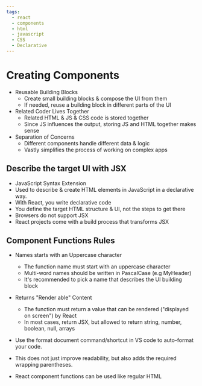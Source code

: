 ```yaml
---
tags:
  - react
  - components
  - html
  - javascript
  - CSS
  - Declarative
---
```

# Creating Components
* Reusable Building Blocks
	* Create small building blocks & compose the UI from them
	* If needed, reuse a building block in different parts of the UI
* Related Coder Lives Together
	* Related HTML & JS & CSS code is stored together
	* Since JS influences the output, storing JS and HTML together makes sense
* Separation of Concerns
	* Different components handle different data & logic
	* Vastly simplifies the process of working on complex apps


## Describe the target UI with JSX
* JavaScript Syntax Extension
* Used to describe & create HTML elements in JavaScript in a declarative way.
* With React, you write declarative code
* You define the target HTML structure  & UI, not the steps to get there
* Browsers do not support JSX
* React projects come with a build process that transforms JSX

## Component Functions Rules
* Names starts with an Uppercase character
	* The function name must start with an uppercase character
	* Multi-word names should be written in PascalCase (e.g MyHeader)
	* It's recommended to pick a name that describes the UI building block
* Returns "Render able" Content
	* The function must return a value that can be rendered ("displayed on screen") by React
	* In most cases, return JSX, but allowed to return string, number, boolean, null, arrays


* Use the format document command/shortcut in VS code to auto-format your code.
* This does not just improve readability, but also adds the required wrapping parentheses.


* React component functions can be used like regular HTML



